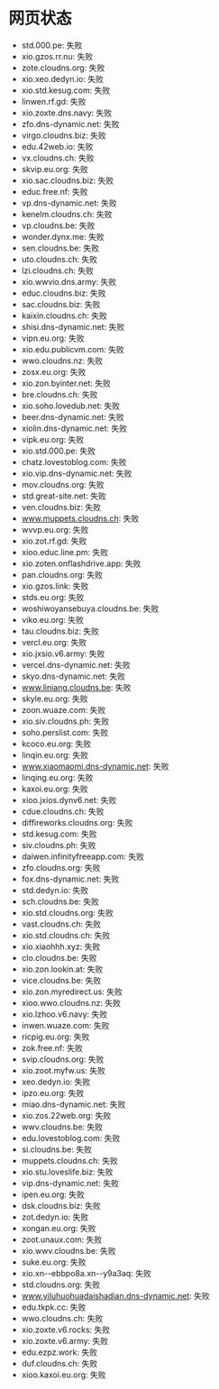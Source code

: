 # 网页状态
- std.000.pe: 失败
- xio.gzos.rr.nu: 失败
- zote.cloudns.org: 失败
- xio.xeo.dedyn.io: 失败
- xio.std.kesug.com: 失败
- linwen.rf.gd: 失败
- xio.zoxte.dns.navy: 失败
- zfo.dns-dynamic.net: 失败
- virgo.cloudns.biz: 失败
- edu.42web.io: 失败
- vx.cloudns.ch: 失败
- skvip.eu.org: 失败
- xio.sac.cloudns.biz: 失败
- educ.free.nf: 失败
- vp.dns-dynamic.net: 失败
- kenelm.cloudns.ch: 失败
- vp.cloudns.be: 失败
- wonder.dynx.me: 失败
- sen.cloudns.be: 失败
- uto.cloudns.ch: 失败
- lzi.cloudns.ch: 失败
- xio.wwvio.dns.army: 失败
- educ.cloudns.biz: 失败
- sac.cloudns.biz: 失败
- kaixin.cloudns.ch: 失败
- shisi.dns-dynamic.net: 失败
- vipn.eu.org: 失败
- xio.edu.publicvm.com: 失败
- wwo.cloudns.nz: 失败
- zosx.eu.org: 失败
- xio.zon.byinter.net: 失败
- bre.cloudns.ch: 失败
- xio.soho.lovedub.net: 失败
- beer.dns-dynamic.net: 失败
- xiolin.dns-dynamic.net: 失败
- vipk.eu.org: 失败
- xio.std.000.pe: 失败
- chatz.lovestoblog.com: 失败
- xio.vip.dns-dynamic.net: 失败
- mov.cloudns.org: 失败
- std.great-site.net: 失败
- ven.cloudns.biz: 失败
- www.muppets.cloudns.ch: 失败
- wvvp.eu.org: 失败
- xio.zot.rf.gd: 失败
- xioo.educ.line.pm: 失败
- xio.zoten.onflashdrive.app: 失败
- pan.cloudns.org: 失败
- xio.gzos.link: 失败
- stds.eu.org: 失败
- woshiwoyansebuya.cloudns.be: 失败
- viko.eu.org: 失败
- tau.cloudns.biz: 失败
- vercl.eu.org: 失败
- xio.jxsio.v6.army: 失败
- vercel.dns-dynamic.net: 失败
- skyo.dns-dynamic.net: 失败
- www.liniang.cloudns.be: 失败
- skyle.eu.org: 失败
- zoon.wuaze.com: 失败
- xio.siv.cloudns.ph: 失败
- soho.perslist.com: 失败
- kcoco.eu.org: 失败
- linqin.eu.org: 失败
- www.xiaomaomi.dns-dynamic.net: 失败
- linqing.eu.org: 失败
- kaxoi.eu.org: 失败
- xioo.jxios.dynv6.net: 失败
- cdue.cloudns.ch: 失败
- diffireworks.cloudns.org: 失败
- std.kesug.com: 失败
- siv.cloudns.ph: 失败
- daiwen.infinityfreeapp.com: 失败
- zfo.cloudns.org: 失败
- fox.dns-dynamic.net: 失败
- std.dedyn.io: 失败
- sch.cloudns.be: 失败
- xio.std.cloudns.org: 失败
- vast.cloudns.ch: 失败
- xio.std.cloudns.ch: 失败
- xio.xiaohhh.xyz: 失败
- clo.cloudns.be: 失败
- xio.zon.lookin.at: 失败
- vice.cloudns.be: 失败
- xio.zon.myredirect.us: 失败
- xioo.wwo.cloudns.nz: 失败
- xio.lzhoo.v6.navy: 失败
- inwen.wuaze.com: 失败
- ricpig.eu.org: 失败
- zok.free.nf: 失败
- svip.cloudns.org: 失败
- xio.zoot.myfw.us: 失败
- xeo.dedyn.io: 失败
- ipzo.eu.org: 失败
- miao.dns-dynamic.net: 失败
- xio.zos.22web.org: 失败
- wwv.cloudns.be: 失败
- edu.lovestoblog.com: 失败
- si.cloudns.be: 失败
- muppets.cloudns.ch: 失败
- xio.stu.loveslife.biz: 失败
- vip.dns-dynamic.net: 失败
- ipen.eu.org: 失败
- dsk.cloudns.biz: 失败
- zot.dedyn.io: 失败
- xongan.eu.org: 失败
- zoot.unaux.com: 失败
- xio.wwv.cloudns.be: 失败
- suke.eu.org: 失败
- xio.xn--ebbpo8a.xn--y9a3aq: 失败
- std.cloudns.org: 失败
- www.yiluhuohuadaishadian.dns-dynamic.net: 失败
- edu.tkpk.cc: 失败
- wwo.cloudns.ch: 失败
- xio.zoxte.v6.rocks: 失败
- xio.zoxte.v6.army: 失败
- edu.ezpz.work: 失败
- duf.cloudns.ch: 失败
- xioo.kaxoi.eu.org: 失败
